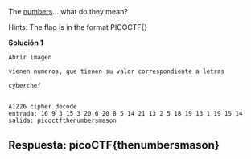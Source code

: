 
The [numbers](https://jupiter.challenges.picoctf.org/static/f209a32253affb6f547a585649ba4fda/the_numbers.png)... what do they mean?

Hints:
The flag is in the format PICOCTF{}


**Solución 1**

```
Abrir imagen

vienen numeros, que tienen su valor correspondiente a letras

cyberchef


A1Z26 cipher decode
entrada: 16 9 3 15 3 20 6 20 8 5 14 21 13 2 5 18 19 13 1 19 15 14
salida: picoctfthenumbersmason

```



## Respuesta: **picoCTF{thenumbersmason}**
